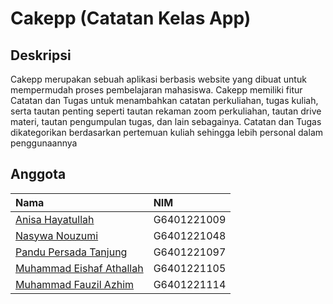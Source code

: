 # Cakepp (Catatan Kelas App)

## Deskripsi
Cakepp merupakan sebuah aplikasi berbasis website yang dibuat untuk mempermudah proses pembelajaran mahasiswa. Cakepp memiliki fitur Catatan dan Tugas untuk menambahkan catatan perkuliahan, tugas kuliah, serta tautan penting seperti tautan rekaman zoom perkuliahan, tautan drive materi, tautan pengumpulan tugas, dan lain sebagainya. Catatan dan Tugas dikategorikan berdasarkan pertemuan kuliah sehingga lebih personal dalam penggunaannya

## Anggota

| Nama | NIM     |
| :-------- | :------- | 
[Anisa Hayatullah](https://github.com/anssshh) | G6401221009 |
[Nasywa Nouzumi](https://www.github.com/octokatherine)| G6401221048 |
[Pandu Persada Tanjung](https://www.github.com/pandutanjung)| G6401221097 |
[Muhammad Eishaf Athallah](https://github.com/eishaf)| G6401221105 |
[Muhammad Fauzil Azhim](https://www.github.com/octokatherine)| G6401221114 |
